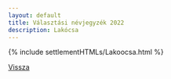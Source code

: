 ```yaml
---
layout: default
title: Választási névjegyzék 2022
description: Lakócsa
---
```


{% include settlementHTMLs/Lakoocsa.html %}

[Vissza](./)